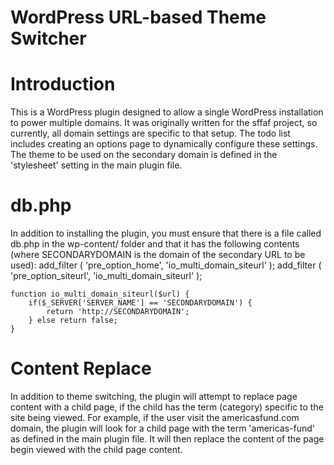 # WordPress URL-based Theme Switcher

Introduction
============
This is a WordPress plugin designed to allow a single WordPress installation to power multiple domains. It was originally written for the sffaf project, so currently, all domain settings are specific to that setup. The todo list includes creating an options page to dynamically configure these settings. The theme to be used on the secondary domain is defined in the 'stylesheet' setting in the main plugin file.

db.php
======
In addition to installing the plugin, you must ensure that there is a file called db.php in the wp-content/ folder and that it has the following contents (where SECONDARYDOMAIN is the domain of the secondary URL to be used): 
	add_filter ( 'pre_option_home', 'io_multi_domain_siteurl' );
	add_filter ( 'pre_option_siteurl', 'io_multi_domain_siteurl' );

	function io_multi_domain_siteurl($url) {
		if($_SERVER['SERVER_NAME'] == 'SECONDARYDOMAIN') {
			return 'http://SECONDARYDOMAIN';
		} else return false;
	}

Content Replace
===============
In addition to theme switching, the plugin will attempt to replace page content with a child page, if the child has the term (category) specific to the site being viewed. For example, if the user visit the americasfund.com domain, the plugin will look for a child page with the term 'americas-fund' as defined in the main plugin file. It will then replace the content of the page begin viewed with the child page content.

